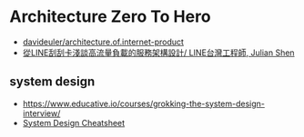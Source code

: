 # Architecture Zero To Hero

* [davideuler/architecture.of.internet-product](https://github.com/davideuler/architecture.of.internet-product)
* [從LINE刮刮卡淺談高流量負載的服務架構設計/ LINE台灣工程師, Julian Shen](https://speakerdeck.com/line_developers/how-to-build-high-load-balance-architect-in-line-now)

## system design
- <https://www.educative.io/courses/grokking-the-system-design-interview/>
- [System Design Cheatsheet](https://gist.github.com/vasanthk/485d1c25737e8e72759f?fbclid=IwAR3sWUl8ybzwnyk0911X21DucQDq1kCPcu18U6NtO65f92RIDZlSyJxEnao)

